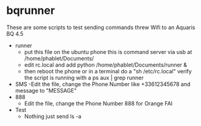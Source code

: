 # bqrunner
These are some scripts to test sending commands threw Wifi to an Aquaris BQ 4.5
- runner
    - put this file on the ubuntu phone this is command server via usb at /home/phablet/Documents/
    - edit rc.local and add python /home/phablet/Documents/runner &
    - then reboot the phone or in a terminal do a "sh /etc/rc.local"
    verify the script is running with a ps aux | grep runner
- SMS
    -Edit the file, change the Phone Number like +33612345678 and message to "MESSAGE"
- 888
    - Edit the file, change the Phone Number 888 for Orange FAI
- Test
    - Nothing just send ls -a
